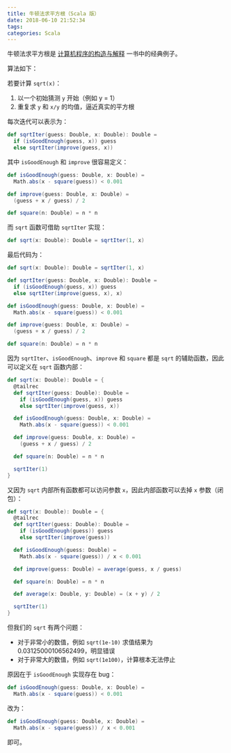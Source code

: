 ```yaml
---
title: 牛顿法求平方根（Scala 版）
date: 2018-06-10 21:52:34
tags:
categories: Scala
---
```


牛顿法求平方根是 [计算机程序的构造与解释](https://book.douban.com/subject/1148282/) 一书中的经典例子。

算法如下：

若要计算 `sqrt(x)`：

1. 以一个初始猜测 `y` 开始（例如 y = 1）
2. 重复求 `y` 和 `x/y` 的均值，逼近真实的平方根

<!-- more -->

每次迭代可以表示为：

```Scala
def sqrtIter(guess: Double, x: Double): Double =
  if (isGoodEnough(guess, x)) guess
  else sqrtIter(improve(guess, x))
```

其中 `isGoodEnough` 和 `improve` 很容易定义：

```Scala
def isGoodEnough(guess: Double, x: Double) =
  Math.abs(x - square(guess)) < 0.001

def improve(guess: Double, x: Double) =
  (guess + x / guess) / 2

def square(n: Double) = n * n
```

而 `sqrt` 函数可借助 `sqrtIter` 实现：

```Scala
def sqrt(x: Double): Double = sqrtIter(1, x)
```

最后代码为：

```Scala
def sqrt(x: Double): Double = sqrtIter(1, x)

def sqrtIter(guess: Double, x: Double): Double =
  if (isGoodEnough(guess, x)) guess
  else sqrtIter(improve(guess, x), x)

def isGoodEnough(guess: Double, x: Double) =
  Math.abs(x - square(guess)) < 0.001

def improve(guess: Double, x: Double) =
  (guess + x / guess) / 2

def square(n: Double) = n * n
```

因为 `sqrtIter`、`isGoodEnough`、`improve` 和 `square` 都是 `sqrt` 的辅助函数，因此可以定义在 `sqrt` 函数内部：

```Scala
def sqrt(x: Double): Double = {
  @tailrec
  def sqrtIter(guess: Double): Double =
    if (isGoodEnough(guess, x)) guess
    else sqrtIter(improve(guess, x))

  def isGoodEnough(guess: Double, x: Double) =
    Math.abs(x - square(guess)) < 0.001

  def improve(guess: Double, x: Double) =
    (guess + x / guess) / 2

  def square(n: Double) = n * n

  sqrtIter(1)
}
```

又因为 `sqrt` 内部所有函数都可以访问参数 `x`，因此内部函数可以去掉 `x` 参数（闭包）：

```Scala
def sqrt(x: Double): Double = {
  @tailrec
  def sqrtIter(guess: Double): Double =
    if (isGoodEnough(guess)) guess
    else sqrtIter(improve(guess))

  def isGoodEnough(guess: Double) =
    Math.abs(x - square(guess)) / x < 0.001

  def improve(guess: Double) = average(guess, x / guess)

  def square(n: Double) = n * n

  def average(x: Double, y: Double) = (x + y) / 2

  sqrtIter(1)
}
```

但我们的 `sqrt` 有两个问题：

* 对于非常小的数值，例如 `sqrt(1e-10)` 求值结果为 0.03125000106562499，明显错误
* 对于非常大的数值，例如 `sqrt(1e100)`，计算根本无法停止

原因在于 `isGoodEnough` 实现存在 bug：

```Scala
def isGoodEnough(guess: Double, x: Double) =
  Math.abs(x - square(guess)) < 0.001
```

改为：

```Scala
def isGoodEnough(guess: Double, x: Double) =
  Math.abs(x - square(guess)) / x < 0.001
```

即可。
